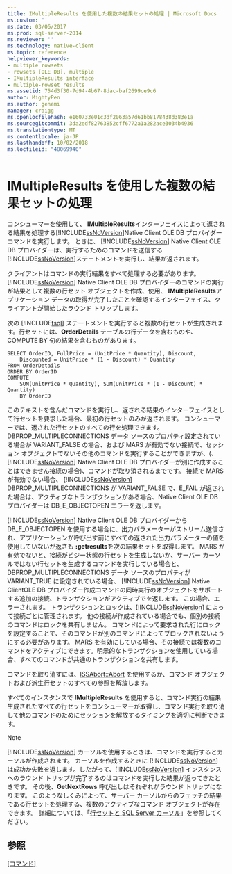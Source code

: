 ```yaml
---
title: IMultipleResults を使用した複数の結果セットの処理 | Microsoft Docs
ms.custom: ''
ms.date: 03/06/2017
ms.prod: sql-server-2014
ms.reviewer: ''
ms.technology: native-client
ms.topic: reference
helpviewer_keywords:
- multiple rowsets
- rowsets [OLE DB], multiple
- IMultipleResults interface
- multiple-rowset results
ms.assetid: 754d3f30-7d94-4b67-8dac-baf2699ce9c6
author: MightyPen
ms.author: genemi
manager: craigg
ms.openlocfilehash: e160733e01c3df2063a57d61bb8178438d383e1a
ms.sourcegitcommit: 3da2edf82763852cff6772a1a282ace3034b4936
ms.translationtype: MT
ms.contentlocale: ja-JP
ms.lasthandoff: 10/02/2018
ms.locfileid: "48069940"
---
```

# <a name="using-imultipleresults-to-process-multiple-result-sets"></a>IMultipleResults を使用した複数の結果セットの処理
  コンシューマーを使用して、 **IMultipleResults**インターフェイスによって返される結果を処理する[!INCLUDE[ssNoVersion](../../includes/ssnoversion-md.md)]Native Client OLE DB プロバイダー コマンドを実行します。 ときに、 [!INCLUDE[ssNoVersion](../../includes/ssnoversion-md.md)] Native Client OLE DB プロバイダーは、実行するためのコマンドを送信する[!INCLUDE[ssNoVersion](../../includes/ssnoversion-md.md)]ステートメントを実行し、結果が返されます。  
  
 クライアントはコマンドの実行結果をすべて処理する必要があります。 [!INCLUDE[ssNoVersion](../../includes/ssnoversion-md.md)] Native Client OLE DB プロバイダーのコマンドの実行が結果として複数の行セット オブジェクトを作成、使用、 **IMultipleResults**アプリケーション データの取得が完了したことを確認するインターフェイス、クライアントが開始したラウンド トリップします。  
  
 次の [!INCLUDE[tsql](../../includes/tsql-md.md)] ステートメントを実行すると複数の行セットが生成されます。行セットには、**OrderDetails** テーブルの行データを含むものや、COMPUTE BY 句の結果を含むものがあります。  
  
```  
SELECT OrderID, FullPrice = (UnitPrice * Quantity), Discount,  
    Discounted = UnitPrice * (1 - Discount) * Quantity  
FROM OrderDetails  
ORDER BY OrderID  
COMPUTE  
    SUM(UnitPrice * Quantity), SUM(UnitPrice * (1 - Discount) * Quantity)  
    BY OrderID  
```  
  
 このテキストを含んだコマンドを実行し、返される結果のインターフェイスとして行セットを要求した場合、最初の行セットのみが返されます。 コンシューマーでは、返された行セットのすべての行を処理できます。 DBPROP_MULTIPLECONNECTIONS データ ソースのプロパティ設定されている場合が VARIANT_FALSE の場合、および MARS が有効でない接続で、セッション オブジェクトでないその他のコマンドを実行することができますが、(、 [!INCLUDE[ssNoVersion](../../includes/ssnoversion-md.md)] Native Client OLE DB プロバイダーが別に作成することはできません接続の場合)、コマンドが取り消されるまでです。 接続で MARS が有効でない場合、 [!INCLUDE[ssNoVersion](../../includes/ssnoversion-md.md)] DBPROP_MULTIPLECONNECTIONS が VARIANT_FALSE で、E_FAIL が返された場合は、アクティブなトランザクションがある場合、Native Client OLE DB プロバイダーは DB_E_OBJECTOPEN エラーを返します。  
  
 [!INCLUDE[ssNoVersion](../../includes/ssnoversion-md.md)] Native Client OLE DB プロバイダーから DB_E_OBJECTOPEN を使用する場合に、出力パラメーターがストリーム送信され、アプリケーションが呼び出す前にすべての返された出力パラメーターの値を使用していないが返さも **:getresults**を次の結果セットを取得します。 MARS が有効でないと、接続がビジー状態の行セットを生成しないか、サーバー カーソルではない行セットを生成するコマンドを実行している場合と、DBPROP_MULTIPLECONNECTIONS データ ソースのプロパティが VARIANT_TRUE に設定されている場合、 [!INCLUDE[ssNoVersion](../../includes/ssnoversion-md.md)] Native ClientOLE DB プロバイダー作成コマンドの同時実行のオブジェクトをサポートする追加の接続、トランザクションがアクティブでを返します。 この場合、エラーされます。 トランザクションとロックは、[!INCLUDE[ssNoVersion](../../includes/ssnoversion-md.md)] によって接続ごとに管理されます。 他の接続が作成されている場合でも、個別の接続のコマンドはロックを共有しません。 コマンドによって要求された行にロックを設定することで、そのコマンドが別のコマンドによってブロックされないようにする必要があります。 MARS を有効にしている場合、その接続では複数のコマンドをアクティブにできます。明示的なトランザクションを使用している場合、すべてのコマンドが共通のトランザクションを共有します。  
  
 コマンドを取り消すには、[ISSAbort::Abort](../native-client-ole-db-interfaces/issabort-abort-ole-db.md) を使用するか、コマンド オブジェクトおよび派生行セットのすべての参照を解放します。  
  
 すべてのインスタンスで **IMultipleResults** を使用すると、コマンド実行の結果生成されたすべての行セットをコンシューマーが取得し、コマンド実行を取り消して他のコマンドのためにセッションを解放するタイミングを適切に判断できます。  
  
> [!NOTE]  
>  [!INCLUDE[ssNoVersion](../../includes/ssnoversion-md.md)] カーソルを使用するときは、コマンドを実行するとカーソルが作成されます。 カーソルを作成するときに [!INCLUDE[ssNoVersion](../../includes/ssnoversion-md.md)] は成功か失敗を返します。したがって、[!INCLUDE[ssNoVersion](../../includes/ssnoversion-md.md)] インスタンスへのラウンド トリップが完了するのはコマンドを実行した結果が返ってきたときです。 その後、**GetNextRows** 呼び出しはそれぞれがラウンド トリップになります。 このようなしくみによって、サーバー カーソルからのフェッチの結果である行セットを処理する、複数のアクティブなコマンド オブジェクトが存在できます。 詳細については、「[行セットと SQL Server カーソル](../native-client-ole-db-rowsets/rowsets-and-sql-server-cursors.md)」を参照してください。  
  
## <a name="see-also"></a>参照  
 [[コマンド]](commands.md)  
  
  
